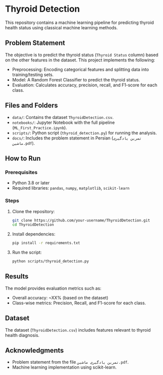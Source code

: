 
# Thyroid Detection

This repository contains a machine learning pipeline for predicting thyroid health status using classical machine learning methods.

## Problem Statement
The objective is to predict the thyroid status (`Thyroid Status` column) based on the other features in the dataset. This project implements the following:
- Preprocessing: Encoding categorical features and splitting data into training/testing sets.
- Model: A Random Forest Classifier to predict the thyroid status.
- Evaluation: Calculates accuracy, precision, recall, and F1-score for each class.

## Files and Folders
- `data/`: Contains the dataset `ThyroidDetection.csv`.
- `notebooks/`: Jupyter Notebook with the full pipeline (`ML_First_Practice.ipynb`).
- `scripts/`: Python script (`thyroid_detection.py`) for running the analysis.
- `docs/`: Includes the problem statement in Persian (`تمرین یادگیری ماشین.pdf`).

## How to Run
### Prerequisites
- Python 3.8 or later
- Required libraries: `pandas`, `numpy`, `matplotlib`, `scikit-learn`

### Steps
1. Clone the repository:
   ```bash
   git clone https://github.com/your-username/ThyroidDetection.git
   cd ThyroidDetection
   ```
2. Install dependencies:
   ```bash
   pip install -r requirements.txt
   ```
3. Run the script:
   ```bash
   python scripts/thyroid_detection.py
   ```

## Results
The model provides evaluation metrics such as:
- Overall accuracy: ~XX% (based on the dataset)
- Class-wise metrics: Precision, Recall, and F1-score for each class.

## Dataset
The dataset (`ThyroidDetection.csv`) includes features relevant to thyroid health diagnosis.

## Acknowledgments
- Problem statement from the file `تمرین یادگیری ماشین.pdf`.
- Machine learning implementation using scikit-learn.
